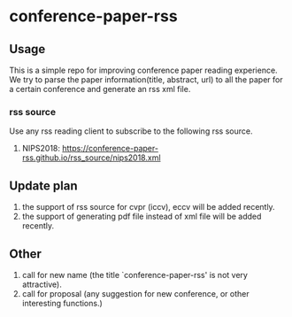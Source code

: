 # conference-paper-rss

## Usage

This is a simple repo for improving conference paper reading experience. We try to parse the paper information(title, abstract, url) to all the paper for a certain conference and generate an rss xml file.

### rss source
Use any rss reading client to subscribe to the following rss source.
1. NIPS2018: https://conference-paper-rss.github.io/rss_source/nips2018.xml

## Update plan

1. the support of rss source for cvpr (iccv), eccv will be added recently.
2. the support of generating pdf file instead of xml file will be added recently. 

## Other

1. call for new name (the title `conference-paper-rss' is not very attractive).
2. call for proposal (any suggestion for new conference, or other interesting functions.)
